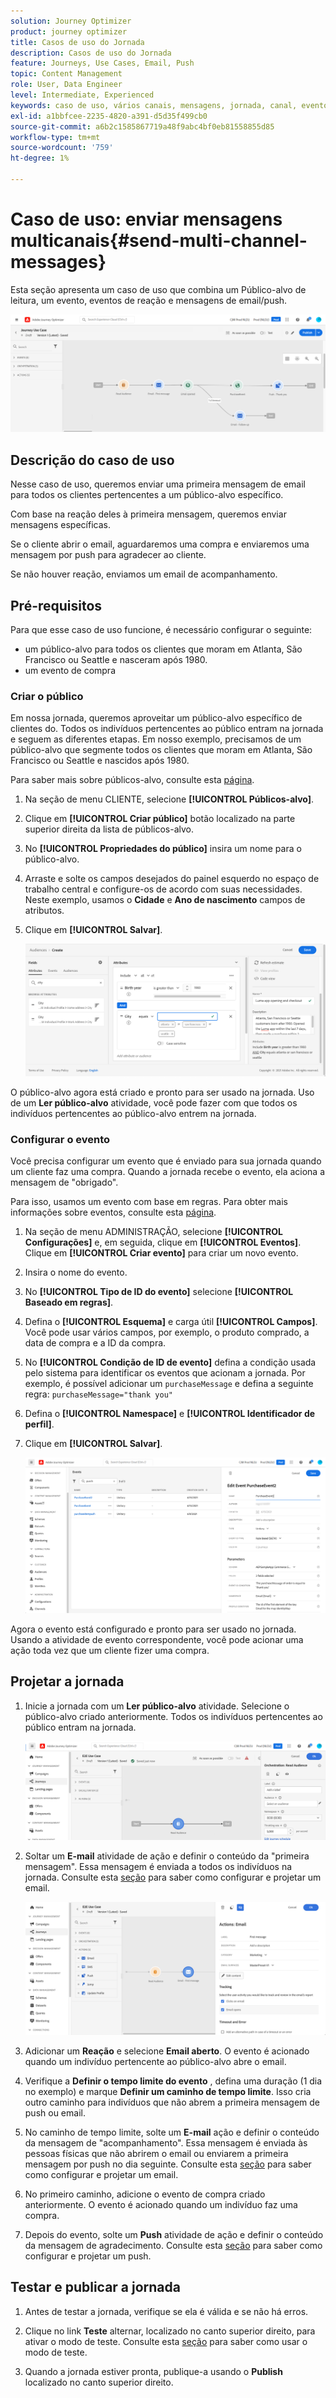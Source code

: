 ```yaml
---
solution: Journey Optimizer
product: journey optimizer
title: Casos de uso do Jornada
description: Casos de uso do Jornada
feature: Journeys, Use Cases, Email, Push
topic: Content Management
role: User, Data Engineer
level: Intermediate, Experienced
keywords: caso de uso, vários canais, mensagens, jornada, canal, eventos, push
exl-id: a1bbfcee-2235-4820-a391-d5d35f499cb0
source-git-commit: a6b2c1585867719a48f9abc4bf0eb81558855d85
workflow-type: tm+mt
source-wordcount: '759'
ht-degree: 1%

---
```


# Caso de uso: enviar mensagens multicanais{#send-multi-channel-messages}

Esta seção apresenta um caso de uso que combina um Público-alvo de leitura, um evento, eventos de reação e mensagens de email/push.

![](assets/jo-uc1.png)

## Descrição do caso de uso

Nesse caso de uso, queremos enviar uma primeira mensagem de email para todos os clientes pertencentes a um público-alvo específico.

Com base na reação deles à primeira mensagem, queremos enviar mensagens específicas.

Se o cliente abrir o email, aguardaremos uma compra e enviaremos uma mensagem por push para agradecer ao cliente.

Se não houver reação, enviamos um email de acompanhamento.

## Pré-requisitos

Para que esse caso de uso funcione, é necessário configurar o seguinte:

* um público-alvo para todos os clientes que moram em Atlanta, São Francisco ou Seattle e nasceram após 1980.
* um evento de compra

### Criar o público

Em nossa jornada, queremos aproveitar um público-alvo específico de clientes do. Todos os indivíduos pertencentes ao público entram na jornada e seguem as diferentes etapas. Em nosso exemplo, precisamos de um público-alvo que segmente todos os clientes que moram em Atlanta, São Francisco ou Seattle e nascidos após 1980.

Para saber mais sobre públicos-alvo, consulte esta [página](../audience/about-audiences.md).

1. Na seção de menu CLIENTE, selecione **[!UICONTROL Públicos-alvo]**.

1. Clique em **[!UICONTROL Criar público]** botão localizado na parte superior direita da lista de públicos-alvo.

1. No **[!UICONTROL Propriedades do público]** insira um nome para o público-alvo.

1. Arraste e solte os campos desejados do painel esquerdo no espaço de trabalho central e configure-os de acordo com suas necessidades. Neste exemplo, usamos o **Cidade** e **Ano de nascimento** campos de atributos.

1. Clique em **[!UICONTROL Salvar]**.

   ![](assets/add-attributes.png)

O público-alvo agora está criado e pronto para ser usado na jornada. Uso de um **Ler público-alvo** atividade, você pode fazer com que todos os indivíduos pertencentes ao público-alvo entrem na jornada.

### Configurar o evento

Você precisa configurar um evento que é enviado para sua jornada quando um cliente faz uma compra. Quando a jornada recebe o evento, ela aciona a mensagem de &quot;obrigado&quot;.

Para isso, usamos um evento com base em regras. Para obter mais informações sobre eventos, consulte esta [página](../event/about-events.md).

1. Na seção de menu ADMINISTRAÇÃO, selecione **[!UICONTROL Configurações]** e, em seguida, clique em **[!UICONTROL Eventos]**. Clique em **[!UICONTROL Criar evento]** para criar um novo evento.

1. Insira o nome do evento.

1. No **[!UICONTROL Tipo de ID do evento]** selecione **[!UICONTROL Baseado em regras]**.

1. Defina o **[!UICONTROL Esquema]** e carga útil **[!UICONTROL Campos]**. Você pode usar vários campos, por exemplo, o produto comprado, a data de compra e a ID da compra.

1. No **[!UICONTROL Condição de ID de evento]** defina a condição usada pelo sistema para identificar os eventos que acionam a jornada. Por exemplo, é possível adicionar um `purchaseMessage` e defina a seguinte regra: `purchaseMessage="thank you"`

1. Defina o **[!UICONTROL Namespace]** e **[!UICONTROL Identificador de perfil]**.

1. Clique em **[!UICONTROL Salvar]**.

   ![](assets/jo-uc2.png)

Agora o evento está configurado e pronto para ser usado no jornada. Usando a atividade de evento correspondente, você pode acionar uma ação toda vez que um cliente fizer uma compra.

## Projetar a jornada

1. Inicie a jornada com um **Ler público-alvo** atividade. Selecione o público-alvo criado anteriormente. Todos os indivíduos pertencentes ao público entram na jornada.

   ![](assets/jo-uc4.png)

1. Soltar um **E-mail** atividade de ação e definir o conteúdo da &quot;primeira mensagem&quot;. Essa mensagem é enviada a todos os indivíduos na jornada. Consulte esta [seção](../email/create-email.md) para saber como configurar e projetar um email.

   ![](assets/jo-uc5.png)

1. Adicionar um **Reação** e selecione **Email aberto**. O evento é acionado quando um indivíduo pertencente ao público-alvo abre o email.

1. Verifique a **Definir o tempo limite do evento** , defina uma duração (1 dia no exemplo) e marque **Definir um caminho de tempo limite**. Isso cria outro caminho para indivíduos que não abrem a primeira mensagem de push ou email.

1. No caminho de tempo limite, solte um **E-mail** ação e definir o conteúdo da mensagem de &quot;acompanhamento&quot;. Essa mensagem é enviada às pessoas físicas que não abrirem o email ou enviarem a primeira mensagem por push no dia seguinte. Consulte esta [seção](../email/create-email.md) para saber como configurar e projetar um email.

1. No primeiro caminho, adicione o evento de compra criado anteriormente. O evento é acionado quando um indivíduo faz uma compra.

1. Depois do evento, solte um **Push** atividade de ação e definir o conteúdo da mensagem de agradecimento. Consulte esta [seção](../push/create-push.md) para saber como configurar e projetar um push.

## Testar e publicar a jornada

1. Antes de testar a jornada, verifique se ela é válida e se não há erros.

1. Clique no link **Teste** alternar, localizado no canto superior direito, para ativar o modo de teste. Consulte esta [seção](testing-the-journey.md) para saber como usar o modo de teste.

1. Quando a jornada estiver pronta, publique-a usando o **Publish** localizado no canto superior direito.
